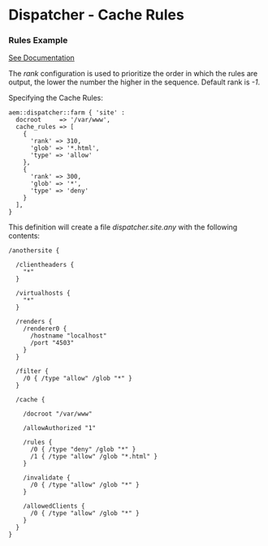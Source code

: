 # Dispatcher - Cache Rules

### Rules Example

[See Documentation](https://docs.adobe.com/docs/en/dispatcher/disp-config.html#Specifying%20the%20Documents%20to%20Cache)

The *rank* configuration is used to prioritize the order in which the rules are output, the lower the number the higher in the sequence. Default rank is *-1*.

Specifying the Cache Rules:

~~~ puppet
aem::dispatcher::farm { 'site' :
  docroot     => '/var/www',
  cache_rules => [
    {
      'rank' => 310,
      'glob' => '*.html',
      'type' => 'allow'
    },
    {
      'rank' => 300,
      'glob' => '*',
      'type' => 'deny'
    }
  ],
}
~~~

This definition will create a file *dispatcher.site.any* with the following contents:

~~~
/anothersite {

  /clientheaders {
    "*"
  }

  /virtualhosts {
    "*"
  }

  /renders {
    /renderer0 {
      /hostname "localhost"
      /port "4503"
    }
  }

  /filter {
    /0 { /type "allow" /glob "*" }
  }

  /cache {

    /docroot "/var/www"

    /allowAuthorized "1"

    /rules {
      /0 { /type "deny" /glob "*" }
      /1 { /type "allow" /glob "*.html" }
    }

    /invalidate {
      /0 { /type "allow" /glob "*" }
    }

    /allowedClients {
      /0 { /type "allow" /glob "*" }
    }
  }
}
~~~